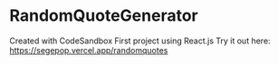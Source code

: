 # RandomQuoteGenerator
Created with CodeSandbox
First project using React.js
Try it out here: https://segepop.vercel.app/randomquotes
